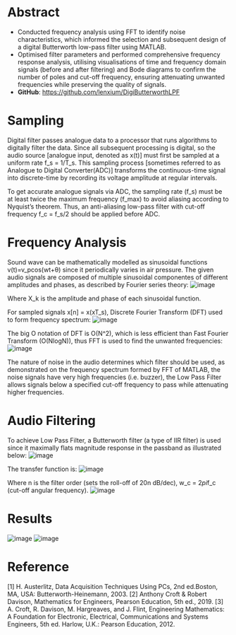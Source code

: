 # Abstract
* Conducted frequency analysis using FFT to identify noise characteristics, which informed the selection and subsequent design of a digital Butterworth low-pass filter using MATLAB.
* Optimised filter parameters and performed comprehensive frequency response analysis, utilising visualisations of time and frequency domain signals (before and after filtering) and Bode diagrams to confirm the number of poles and cut-off frequency, ensuring attenuating unwanted frequencies while preserving the quality of signals.
* **GitHub**: https://github.com/lenxium/DigiButterworthLPF

# Sampling
Digital filter passes analogue data to a processor that runs algorithms to digitally filter the data. Since all subsequent processing is digital, so the audio source [analogue input, denoted as x(t)] must first be sampled at a uniform rate f_s = 1/T_s. This sampling process [sometimes referred to as Analogue to Digital Converter(ADC)] transforms the continuous-time signal into discrete-time by recording its voltage amplitude at regular intervals. 

To get accurate analogue signals via ADC, the sampling rate (f_s) must be at least twice the maximum frequency (f_max) to avoid aliasing according to Nyquist’s theorem. Thus, an anti-aliasing low-pass filter with cut-off frequency f_c = f_s/2 should be applied before ADC.

# Frequency Analysis
Sound wave can be mathematically modelled as sinusoidal functions v(t)=v_pcos(wt+θ) since it periodically varies in air pressure. The given audio signals are composed of multiple sinusoidal componentes of different amplitudes and phases, as described by Fourier series theory:
![image](https://github.com/user-attachments/assets/dba00464-a9db-42ab-8b3e-81cf6cce1b1a)

Where X_k is the amplitude and phase of each sinusoidal function. 

For sampled signals x[n] = x(xT_s), Discrete Fourier Transform (DFT) used to form frequency spectrum:
![image](https://github.com/user-attachments/assets/6257be80-deb7-4348-b8e0-30ec198a3a93)

The big O notation of DFT is O(N^2), which is less efficient than Fast Fourier Transform (O(NlogN)), thus FFT is used to find the unwanted frequencies:
![image](https://github.com/user-attachments/assets/f8cb0e69-8914-407c-97c5-57b8243bac1f)

The nature of noise in the audio determines which filter should be used, as demonstrated on the frequency spectrum formed by FFT of MATLAB, the noise signals have very high frequencies (i.e. buzzer), the Low Pass Filter allows signals below a specified cut-off frequency to pass while attenuating higher frequencies. 

# Audio Filtering
To achieve Low Pass Filter, a Butterworth filter (a type of IIR filter) is used since it maximally flats magnitude response in the passband as illustrated below:
![image](https://github.com/user-attachments/assets/21780245-01b7-498a-b3a1-d5a6fc20c36e)

The transfer function is: 
![image](https://github.com/user-attachments/assets/17448784-9e37-4a8f-923c-369b09723d32)

Where n is the filter order (sets the roll-off of 20n dB/dec), w_c = 2*pi*f_c (cut-off angular frequency).
![image](https://github.com/user-attachments/assets/14ea5aba-6be3-434a-bbd4-8e25326013ba)

# Results
![image](https://github.com/user-attachments/assets/cc09aba3-07a3-4896-b1e3-bd499333ea2a)
![image](https://github.com/user-attachments/assets/71e157ef-3434-455a-be7c-ed66f0e4d476)

# Reference
[1] H. Austerlitz, Data Acquisition Techniques Using PCs, 2nd ed.Boston, MA, USA: Butterworth-Heinemann, 2003.
[2] Anthony Croft & Robert Davison, Mathematics for Engineers, Pearson Education, 5th ed., 2019. 
[3] A. Croft, R. Davison, M. Hargreaves, and J. Flint, Engineering Mathematics: A Foundation for Electronic, Electrical, Communications and Systems Engineers, 5th ed. Harlow, U.K.: Pearson Education, 2012. 

